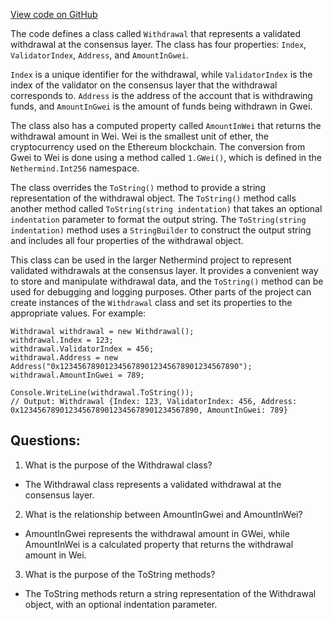 [View code on GitHub](https://github.com/NethermindEth/nethermind/src/Nethermind/Nethermind.Core/Withdrawal.cs)

The code defines a class called `Withdrawal` that represents a validated withdrawal at the consensus layer. The class has four properties: `Index`, `ValidatorIndex`, `Address`, and `AmountInGwei`. 

`Index` is a unique identifier for the withdrawal, while `ValidatorIndex` is the index of the validator on the consensus layer that the withdrawal corresponds to. `Address` is the address of the account that is withdrawing funds, and `AmountInGwei` is the amount of funds being withdrawn in Gwei.

The class also has a computed property called `AmountInWei` that returns the withdrawal amount in Wei. Wei is the smallest unit of ether, the cryptocurrency used on the Ethereum blockchain. The conversion from Gwei to Wei is done using a method called `1.GWei()`, which is defined in the `Nethermind.Int256` namespace.

The class overrides the `ToString()` method to provide a string representation of the withdrawal object. The `ToString()` method calls another method called `ToString(string indentation)` that takes an optional `indentation` parameter to format the output string. The `ToString(string indentation)` method uses a `StringBuilder` to construct the output string and includes all four properties of the withdrawal object.

This class can be used in the larger Nethermind project to represent validated withdrawals at the consensus layer. It provides a convenient way to store and manipulate withdrawal data, and the `ToString()` method can be used for debugging and logging purposes. Other parts of the project can create instances of the `Withdrawal` class and set its properties to the appropriate values. For example:

```
Withdrawal withdrawal = new Withdrawal();
withdrawal.Index = 123;
withdrawal.ValidatorIndex = 456;
withdrawal.Address = new Address("0x1234567890123456789012345678901234567890");
withdrawal.AmountInGwei = 789;

Console.WriteLine(withdrawal.ToString());
// Output: Withdrawal {Index: 123, ValidatorIndex: 456, Address: 0x1234567890123456789012345678901234567890, AmountInGwei: 789}
```
## Questions: 
 1. What is the purpose of the Withdrawal class?
- The Withdrawal class represents a validated withdrawal at the consensus layer.

2. What is the relationship between AmountInGwei and AmountInWei?
- AmountInGwei represents the withdrawal amount in GWei, while AmountInWei is a calculated property that returns the withdrawal amount in Wei.

3. What is the purpose of the ToString methods?
- The ToString methods return a string representation of the Withdrawal object, with an optional indentation parameter.